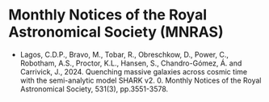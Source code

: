 # Monthly Notices of the Royal Astronomical Society (MNRAS)

* Lagos, C.D.P., Bravo, M., Tobar, R., Obreschkow, D., Power, C., Robotham, A.S., Proctor, K.L., Hansen, S., Chandro-Gómez, Á. and Carrivick, J., 2024. Quenching massive galaxies across cosmic time with the semi-analytic model SHARK v2. 0. Monthly Notices of the Royal Astronomical Society, 531(3), pp.3551-3578.
